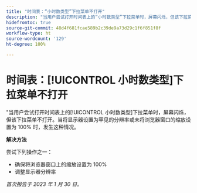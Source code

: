 ```yaml
---
title: "时间表：“小时数类型”下拉菜单不打开"
description: "当用户尝试打开时间表上的“小时数类型”下拉菜单时，屏幕闪烁，但该下拉菜单不打开。当将显示器设置为罕见的分辨率或未将浏览器窗口的缩放设置为 100% 时，发生这种情况。"
hidefromtoc: true
source-git-commit: 48d4f681fcae589b2c39de9a73d29c1f6f851f8f
workflow-type: ht
source-wordcount: '129'
ht-degree: 100%

---
```



# 时间表：[!UICONTROL 小时数类型]下拉菜单不打开

&quot;当用户尝试打开时间表上的[!UICONTROL 小时数类型]下拉菜单时，屏幕闪烁，但该下拉菜单不打开。当将显示器设置为罕见的分辨率或未将浏览器窗口的缩放设置为 100% 时，发生这种情况。

**解决方法**

尝试下列操作之一：

* 确保将浏览器窗口上的缩放设置为 100%
* 调整显示器分辨率

_首次报告于 2023 年 1 月 30 日。_

